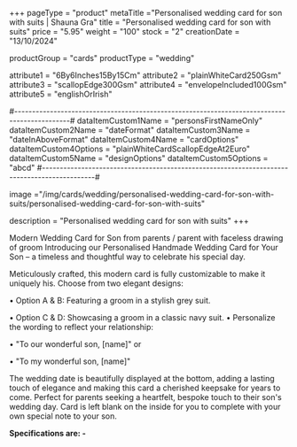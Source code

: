 +++
pageType = "product"
metaTitle ="Personalised wedding card for son with suits | Shauna Gra"
title = "Personalised wedding card for son with suits"
price = "5.95"
weight = "100"
stock = "2"
creationDate = "13/10/2024"

productGroup = "cards"
productType = "wedding"

attribute1 = "6By6Inches15By15Cm" 
attribute2 = "plainWhiteCard250Gsm" 
attribute3 = "scallopEdge300Gsm" 
attribute4 = "envelopeIncluded100Gsm"
attribute5 = "englishOrIrish"

#---------------------------------------------------------------------------------------------#
dataItemCustom1Name = "personsFirstNameOnly"
dataItemCustom2Name = "dateFormat"
dataItemCustom3Name = "dateInAboveFormat"
dataItemCustom4Name = "cardOptions"
dataItemCustom4Options = "plainWhiteCardScallopEdgeAt2Euro"
dataItemCustom5Name = "designOptions"
dataItemCustom5Options = "abcd"
#---------------------------------------------------------------------------------------------#

image ="/img/cards/wedding/personalised-wedding-card-for-son-with-suits/personalised-wedding-card-for-son-with-suits"

description = "Personalised wedding card for son with suits"
+++

Modern Wedding Card for Son from parents / parent with faceless drawing of groom
Introducing our Personalised Handmade Wedding Card for Your Son – a timeless and thoughtful way to celebrate his special day.

Meticulously crafted, this modern card is fully customizable to make it uniquely his. Choose from two elegant designs:

• Option A & B: Featuring a groom in a stylish grey suit.

• Option C & D: Showcasing a groom in a classic navy suit.
•
Personalize the wording to reflect your relationship:

• "To our wonderful son, [name]" or

• "To my wonderful son, [name]"

The wedding date is beautifully displayed at the bottom, adding a lasting touch of elegance and making this card a cherished keepsake for years to come. Perfect for parents seeking a heartfelt, bespoke touch to their son's wedding day. Card is left blank on the inside for you to complete with your own special note to your son.

**Specifications are: -**
